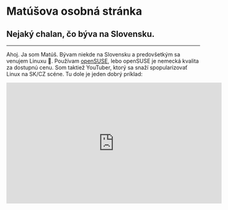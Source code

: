 # Matúšova osobná stránka
## Nejaký chalan, čo býva na Slovensku.
---
Ahoj. Ja som Matúš. Bývam niekde na Slovensku a predovšetkým sa venujem Linuxu 🐧. Používam [openSUSE](https://opensuse.org), lebo openSUSE je nemecká kvalita za dostupnú cenu.
Som taktiež YouTuber, ktorý sa snaží spopularizovať Linux na SK/CZ scéne.
Tu dole je jeden dobrý príklad:
<iframe width="560" height="315" src="https://www.youtube.com/embed/m9GPev63Yjc?controls=0" title="YouTube video player" frameborder="0" allow="accelerometer; autoplay; clipboard-write; encrypted-media; gyroscope; picture-in-picture" allowfullscreen></iframe>